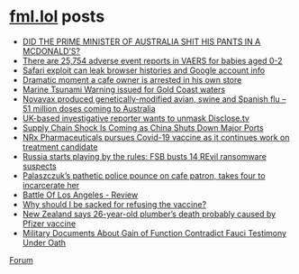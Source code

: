 # [fml.lol](https://fml.lol) posts
<!-- BLOG-POST-LIST:START -->
- [DID THE PRIME MINISTER OF AUSTRALIA SHIT HIS PANTS IN A MCDONALD’S?](https://fml.lol/did-the-prime-minister-of-australia-shit-his-pants-in-a-mcdonalds/)
- [There are 25,754 adverse event reports in VAERS for babies aged 0-2](https://fml.lol/there-are-25-754-adverse-event-reports-in-vaers-for-babies-aged-0-2/)
- [Safari exploit can leak browser histories and Google account info](https://fml.lol/safari-exploit-can-leak-browser-histories-and-google-account-info/)
- [Dramatic moment a cafe owner is arrested in his own store](https://fml.lol/dramatic-moment-a-cafe-owner-is-arrested-in-his-own-store/)
- [Marine Tsunami Warning issued for Gold Coast waters](https://fml.lol/marine-tsunami-warning-issued-for-gold-coast-waters/)
- [Novavax produced genetically-modified avian, swine and Spanish flu – 51 million doses coming to Australia](https://fml.lol/novavax-produced-genetically-modified-avian-swine-and-spanish-flu-51-million-doses-coming-to-australia/)
- [UK-based investigative reporter wants to unmask Disclose.tv](https://fml.lol/uk-based-investigative-reporter-wants-to-unmask-disclose-tv/)
- [Supply Chain Shock Is Coming as China Shuts Down Major Ports](https://fml.lol/supply-chain-shock-is-coming-as-china-shuts-down-major-ports/)
- [NRx Pharmaceuticals pursues Covid-19 vaccine as it continues work on treatment candidate](https://fml.lol/nrx-pharmaceuticals-pursues-covid-19-vaccine-as-it-continues-work-on-treatment-candidate/)
- [Russia starts playing by the rules: FSB busts 14 REvil ransomware suspects](https://fml.lol/russia-starts-playing-by-the-rules-fsb-busts-14-revil-ransomware-suspects/)
- [Palaszczuk’s pathetic police pounce on cafe patron, takes four to incarcerate her](https://fml.lol/palaszczuks-pathetic-police-pounce-on-cafe-patron-takes-four-to-incarcerate-her/)
- [Battle Of Los Angeles - Review](https://fml.lol/battle-of-los-angeles-review/)
- [Why should I be sacked for refusing the vaccine?](https://fml.lol/why-should-i-be-sacked-for-refusing-the-vaccine/)
- [New Zealand says 26-year-old plumber’s death probably caused by Pfizer vaccine](https://fml.lol/new-zealand-says-26-year-old-plumbers-death-probably-caused-by-pfizer-vaccine/)
- [Military Documents About Gain of Function Contradict Fauci Testimony Under Oath](https://fml.lol/military-documents-about-gain-of-function-contradict-fauci-testimony-under-oath/)
<!-- BLOG-POST-LIST:END -->

[Forum](https://forum.fml.lol)
